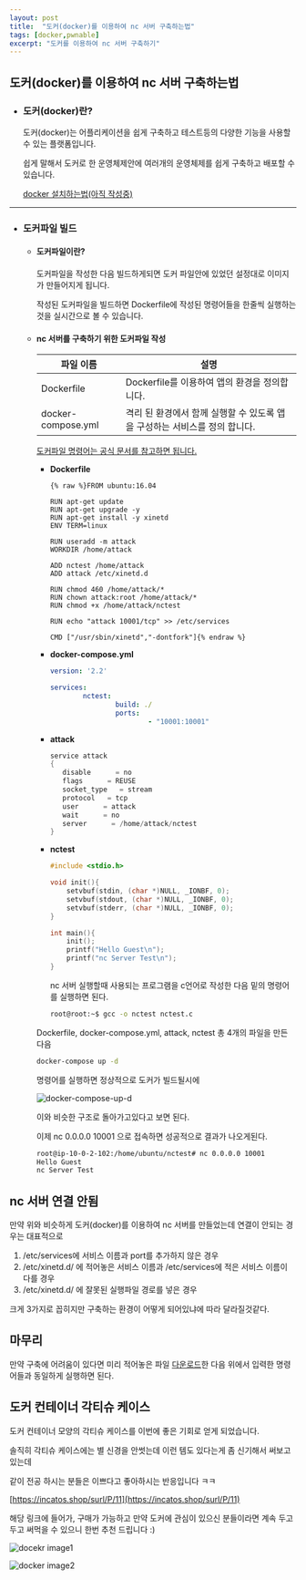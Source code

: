 ```yaml
---
layout: post
title:  "도커(docker)를 이용하여 nc 서버 구축하는법"
tags: [docker,pwnable]
excerpt: "도커를 이용하여 nc 서버 구축하기"
---
```


## 도커(docker)를 이용하여 nc 서버 구축하는법

+ ### 도커(docker)란?

    도커(docker)는 어플리케이션을 쉽게 구축하고 테스트등의 다양한 기능을 사용할 수 있는 플랫폼입니다.

    쉽게 말해서 도커로 한 운영체제안에 여러개의 운영체제를 쉽게 구축하고 배포할 수 있습니다.

    [docker 설치하는법(아직 작성중)]()

* * *

+ ### 도커파일 빌드

    + #### 도커파일이란?

        도커파일을 작성한 다음 빌드하게되면 도커 파일안에 있었던 설정대로 이미지가 만들어지게 됩니다.

        작성된 도커파일을 빌드하면 Dockerfile에 작성된 명령어들을 한줄씩 실행하는것을 실시간으로 볼 수 있습니다.

    + #### nc 서버를 구축하기 위한 도커파일 작성

        | 파일 이름 | 설명 | 
        | - | - |
        | Dockerfile | Dockerfile를 이용하여 앱의 환경을 정의합니다. |
        | docker-compose.yml | 격리 된 환경에서 함께 실행할 수 있도록 앱을 구성하는 서비스를 정의 합니다. |

        [도커파일 명령어는 공식 문서를 참고하면 됩니다.](https://docs.docker.com/reference/)

        + __Dockerfile__

            ```docker
            {% raw %}FROM ubuntu:16.04

            RUN apt-get update
            RUN apt-get upgrade -y
            RUN apt-get install -y xinetd
            ENV TERM=linux

            RUN useradd -m attack
            WORKDIR /home/attack

            ADD nctest /home/attack
            ADD attack /etc/xinetd.d

            RUN chmod 460 /home/attack/*
            RUN chown attack:root /home/attack/*
            RUN chmod +x /home/attack/nctest

            RUN echo "attack 10001/tcp" >> /etc/services

            CMD ["/usr/sbin/xinetd","-dontfork"]{% endraw %}
            ```

        + __docker-compose.yml__

            ```yml
            version: '2.2'

            services:
                    nctest:
                            build: ./
                            ports:
                                    - "10001:10001"
            ```

        + __attack__

            ```d
            service attack
            {
               disable      = no
               flags      = REUSE
               socket_type   = stream
               protocol   = tcp
               user      = attack
               wait      = no
               server      = /home/attack/nctest
            }
            ```

        + __nctest__

            ```c
            #include <stdio.h>

            void init(){
                setvbuf(stdin, (char *)NULL, _IONBF, 0);
                setvbuf(stdout, (char *)NULL, _IONBF, 0);
                setvbuf(stderr, (char *)NULL, _IONBF, 0);
            }

            int main(){
                init();
                printf("Hello Guest\n");
                printf("nc Server Test\n");
            }
            ```

            nc 서버 실행할때 사용되는 프로그램을 c언어로 작성한 다음 밑의 명령어를 실행하면 된다.

            ```sh
            root@root:~$ gcc -o nctest nctest.c
            ```

        Dockerfile, docker-compose.yml, attack, nctest 총 4개의 파일을 만든 다음

        ```bash
        docker-compose up -d
        ```

        명령어를 실행하면 정상적으로 도커가 빌드될시에

        ![docker-compose-up-d](/post-images/Server-Build/nc-server/nc-server-structure.png)

        이와 비슷한 구조로 돌아가고있다고 보면 된다.

        이제 nc 0.0.0.0 10001 으로 접속하면 성공적으로 결과가 나오게된다.

        ```bash
        root@ip-10-0-2-102:/home/ubuntu/nctest# nc 0.0.0.0 10001
        Hello Guest
        nc Server Test
        ```

## nc 서버 연결 안됨

만약 위와 비슷하게 도커(docker)를 이용하여 nc 서버를 만들었는데
연결이 안되는 경우는 대표적으로

1. /etc/services에 서비스 이름과 port를 추가하지 않은 경우
2. /etc/xinetd.d/ 에 적어놓은 서비스 이름과 /etc/services에 적은 서비스 이름이 다를 경우
3. /etc/xinetd.d/ 에 잘못된 실행파일 경로를 넣은 경우

크게 3가지로 꼽히지만 구축하는 환경이 어떻게 되어있냐에 따라 달라질것같다.

## 마무리

만약 구축에 어려움이 있다면 미리 적어놓은 파일 [다운로드](/files/Server-Build/nc-server/nc-server.zip)한 다음 위에서 입력한 명령어들과 동일하게 실행하면 된다.

## 도커 컨테이너 각티슈 케이스

도커 컨테이너 모양의 각티슈 케이스를 이번에 좋은 기회로 얻게 되었습니다.

솔직히 각티슈 케이스에는 별 신경을 안썻는데 이런 템도 있다는게 좀 신기해서 써보고 있는데

같이 전공 하시는 분들은 이쁘다고 좋아하시는 반응입니다 ㅋㅋ 

[https://incatos.shop/surl/P/11](https://incatos.shop/surl/P/11)

해당 링크에 들어가, 구매가 가능하고 만약 도커에 관심이 있으신 분들이라면 계속 두고두고 써먹을 수 있으니 한번 추천 드립니다 :)

![docekr image1](/files/docker/docker_image1.jpg)

![docker image2](/files/docker/docker_image2.jpg)

<br>